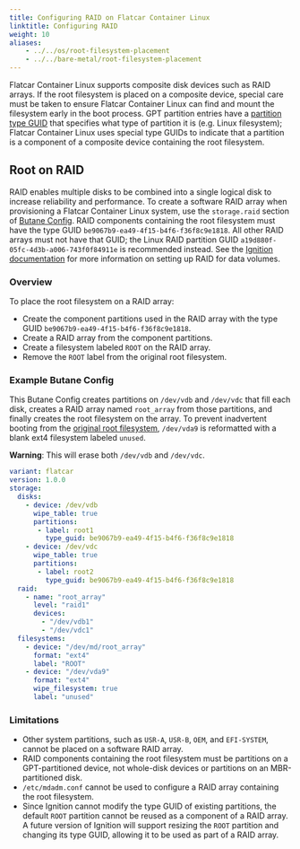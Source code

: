 ```yaml
---
title: Configuring RAID on Flatcar Container Linux
linktitle: Configuring RAID
weight: 10
aliases:
    - ../../os/root-filesystem-placement
    - ../../bare-metal/root-filesystem-placement
---
```


Flatcar Container Linux supports composite disk devices such as RAID arrays. If the root filesystem is placed on a composite device, special care must be taken to ensure Flatcar Container Linux can find and mount the filesystem early in the boot process. GPT partition entries have a [partition type GUID](https://en.wikipedia.org/wiki/GUID_Partition_Table#Partition_type_GUIDs) that specifies what type of partition it is (e.g. Linux filesystem); Flatcar Container Linux uses special type GUIDs to indicate that a partition is a component of a composite device containing the root filesystem.

## Root on RAID

RAID enables multiple disks to be combined into a single logical disk to increase reliability and performance. To create a software RAID array when provisioning a Flatcar Container Linux system, use the `storage.raid` section of [Butane Config][butane-configs]. RAID components containing the root filesystem must have the type GUID `be9067b9-ea49-4f15-b4f6-f36f8c9e1818`. All other RAID arrays must not have that GUID; the Linux RAID partition GUID `a19d880f-05fc-4d3b-a006-743f0f84911e` is recommended instead. See the [Ignition documentation](https://coreos.github.io/ignition/examples/#create-a-raid-enabled-data-volume) for more information on setting up RAID for data volumes.

### Overview

To place the root filesystem on a RAID array:

* Create the component partitions used in the RAID array with the type GUID `be9067b9-ea49-4f15-b4f6-f36f8c9e1818`.
* Create a RAID array from the component partitions.
* Create a filesystem labeled `ROOT` on the RAID array.
* Remove the `ROOT` label from the original root filesystem.

### Example Butane Config

This Butane Config creates partitions on `/dev/vdb` and `/dev/vdc` that fill each disk, creates a RAID array named `root_array` from those partitions, and finally creates the root filesystem on the array. To prevent inadvertent booting from the [original root filesystem][partition-table], `/dev/vda9` is reformatted with a blank ext4 filesystem labeled `unused`.

**Warning**: This will erase both `/dev/vdb` and `/dev/vdc`.

```yaml
variant: flatcar
version: 1.0.0
storage:
  disks:
    - device: /dev/vdb
      wipe_table: true
      partitions:
       - label: root1
         type_guid: be9067b9-ea49-4f15-b4f6-f36f8c9e1818
    - device: /dev/vdc
      wipe_table: true
      partitions:
       - label: root2
         type_guid: be9067b9-ea49-4f15-b4f6-f36f8c9e1818
  raid:
    - name: "root_array"
      level: "raid1"
      devices:
        - "/dev/vdb1"
        - "/dev/vdc1"
  filesystems:
    - device: "/dev/md/root_array"
      format: "ext4"
      label: "ROOT"
    - device: "/dev/vda9"
      format: "ext4"
      wipe_filesystem: true
      label: "unused"
```

### Limitations

* Other system partitions, such as `USR-A`, `USR-B`, `OEM`, and `EFI-SYSTEM`, cannot be placed on a software RAID array.
* RAID components containing the root filesystem must be partitions on a GPT-partitioned device, not whole-disk devices or partitions on an MBR-partitioned disk.
* `/etc/mdadm.conf` cannot be used to configure a RAID array containing the root filesystem.
* Since Ignition cannot modify the type GUID of existing partitions, the default `ROOT` partition cannot be reused as a component of a RAID array. A future version of Ignition will support resizing the `ROOT` partition and changing its type GUID, allowing it to be used as part of a RAID array.

[butane-configs]: ../../provisioning/config-transpiler
[partition-table]: ../../reference/developer-guides/sdk-disk-partitions/#partition-table
